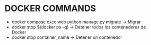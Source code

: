 # DOCKER COMMANDS

- docker compose exec web python manage.py migrate -> Migrar
- docker stop $(docker ps -q) -> Detener todos los contenedores de Docker
- docker stop container_name -> Detener un contenedor
